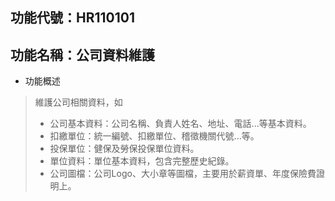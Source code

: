 ## 功能代號：HR110101
## 功能名稱：公司資料維護



* 功能概述
> 維護公司相關資料，如
> * 公司基本資料：公司名稱、負責人姓名、地址、電話...等基本資料。
> * 扣繳單位：統一編號、扣繳單位、稽徵機關代號...等。
> * 投保單位：健保及勞保投保單位資料。
> * 單位資料：單位基本資料，包含完整歷史紀錄。
> * 公司圖檔：公司Logo、大小章等圖檔，主要用於薪資單、年度保險費證明上。


